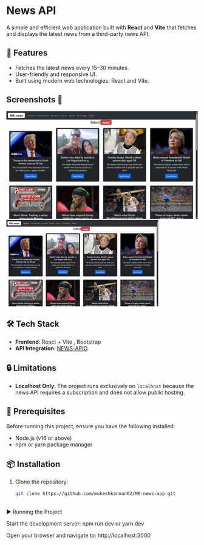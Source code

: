# News API  

A simple and efficient web application built with **React** and **Vite** that fetches and displays the latest news from a third-party news API. 

## 🚀 Features  
- Fetches the latest news every 15–30 minutes.  
- User-friendly and responsive UI.  
- Built using modern web technologies: React and Vite.  

## Screenshots 📸
![Preview](/src/assets/SCREENSHOT.jpeg)
![Demo video](/src/assets/DEMO_GIF.gif)


## 🛠️ Tech Stack  
- **Frontend**: React + Vite , Bootstrap
- **API Integration**: [NEWS-APIO](https://newsapi.org/).  

## 🔒 Limitations  
- **Localhost Only**: The project runs exclusively on `localhost` because the news API requires a subscription and does not allow public hosting.  

## 🔧 Prerequisites  
Before running this project, ensure you have the following installed:  
- Node.js (v16 or above)  
- npm or yarn package manager  

## 📦 Installation  

1. Clone the repository:  
   ```bash  
   git clone https://github.com/mukeshkannan02/MK-news-app.git
     
▶️ Running the Project

Start the development server:
npm run dev  or  yarn dev  

Open your browser and navigate to:
http://localhost:3000 
